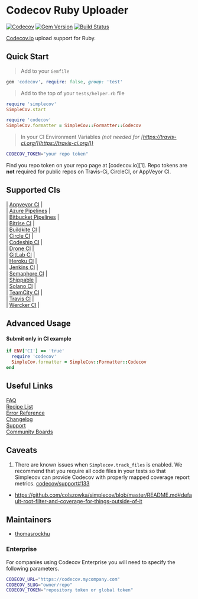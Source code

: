 # Codecov Ruby Uploader

[![Codecov](https://codecov.io/github/codecov/codecov-ruby/coverage.svg?branch=master)](https://codecov.io/github/codecov/codecov-ruby?branch=master)
[![Gem Version](https://badge.fury.io/rb/codecov.svg)](https://badge.fury.io/rb/codecov.svg)
[![Build Status](https://secure.travis-ci.org/codecov/codecov-ruby.svg?branch=master)](http://travis-ci.org/codecov/codecov-ruby)

[Codecov.io](https://codecov.io/) upload support for Ruby.

## Quick Start

> Add to your `Gemfile`

```ruby
gem 'codecov', require: false, group: 'test'
```

> Add to the top of your `tests/helper.rb` file

```ruby
require 'simplecov'
SimpleCov.start

require 'codecov'
SimpleCov.formatter = SimpleCov::Formatter::Codecov
```

> In your CI Environment Variables *(not needed for [https://travis-ci.org/](https://travis-ci.org/))*

```sh
CODECOV_TOKEN="your repo token"
```
Find you repo token on your repo page at [codecov.io][1]. Repo tokens are **not** required for public repos on Travis-Ci, CircleCI, or AppVeyor CI.

## Supported CIs

| [Appveyor CI](https://www.appveyor.com/) |  
| [Azure Pipelines](https://azure.microsoft.com/en-us/services/devops/pipelines/) |  
| [Bitbucket Pipelines](https://bitbucket.org/product/features/pipelines) |  
| [Bitrise CI](https://www.bitrise.io/) |  
| [Buildkite CI](https://buildkite.com/) |  
| [Circle CI](https://circleci.com/) |  
| [Codeship CI](https://codeship.com/) |  
| [Drone CI](https://drone.io/) |  
| [GitLab CI](https://docs.gitlab.com/ee/ci/) |  
| [Heroku CI](https://www.heroku.com/continuous-integration) |  
| [Jenkins CI](https://www.jenkins.io/) |  
| [Semaphore CI](https://semaphoreci.com/) |  
| [Shippable](https://www.shippable.com/) |  
| [Solano CI](https://xebialabs.com/technology/solano-ci/) |  
| [TeamCity CI](https://www.jetbrains.com/teamcity/) |  
| [Travis CI](https://travis-ci.org/) |  
| [Wercker CI](https://devcenter.wercker.com/) |  

## Advanced Usage

#### Submit only in CI example

```ruby
if ENV['CI'] == 'true'
  require 'codecov'
  SimpleCov.formatter = SimpleCov::Formatter::Codecov
end
```

## Useful Links

[FAQ](https://docs.codecov.io/docs/frequently-asked-questions)  
[Recipe List](https://docs.codecov.io/docs/common-recipe-list)  
[Error Reference](https://docs.codecov.io/docs/error-reference)  
[Changelog](./CHANGELOG.md)  
[Support](https://codecov.io/support)  
[Community Boards](https://community.codecov.io)  

## Caveats

1. There are known issues when `Simplecov.track_files` is enabled. We recommend that you require all code files in your tests so that Simplecov can provide Codecov with properly mapped coverage report metrics. [codecov/support#133]( https://github.com/codecov/support/issues/133)
  - https://github.com/colszowka/simplecov/blob/master/README.md#default-root-filter-and-coverage-for-things-outside-of-it

## Maintainers

- [thomasrockhu](https://github.com/thomasrockhu)

### Enterprise

For companies using Codecov Enterprise you will need to specify the following parameters.
```sh
CODECOV_URL="https://codecov.mycompany.com"
CODECOV_SLUG="owner/repo"
CODECOV_TOKEN="repository token or global token"
```
